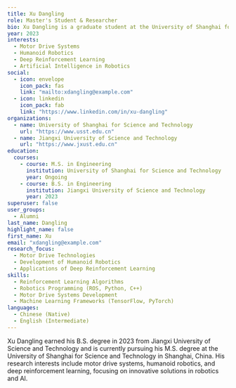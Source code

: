 ```yaml
---
title: Xu Dangling
role: Master's Student & Researcher
bio: Xu Dangling is a graduate student at the University of Shanghai for Science and Technology with a strong passion for advancing robotics and artificial intelligence. His research focuses on motor drive systems, humanoid robotics, and deep reinforcement learning techniques.
year: 2023
interests:
  - Motor Drive Systems
  - Humanoid Robotics
  - Deep Reinforcement Learning
  - Artificial Intelligence in Robotics
social:
  - icon: envelope
    icon_pack: fas
    link: "mailto:xdangling@example.com"
  - icon: linkedin
    icon_pack: fab
    link: "https://www.linkedin.com/in/xu-dangling"
organizations:
  - name: University of Shanghai for Science and Technology
    url: "https://www.usst.edu.cn"
  - name: Jiangxi University of Science and Technology
    url: "https://www.jxust.edu.cn"
education:
  courses:
    - course: M.S. in Engineering
      institution: University of Shanghai for Science and Technology
      year: Ongoing
    - course: B.S. in Engineering
      institution: Jiangxi University of Science and Technology
      year: 2023
superuser: false
user_groups:
  - Alumni
last_name: Dangling
highlight_name: false
first_name: Xu
email: "xdangling@example.com"
research_focus:
  - Motor Drive Technologies
  - Development of Humanoid Robotics
  - Applications of Deep Reinforcement Learning
skills:
  - Reinforcement Learning Algorithms
  - Robotics Programming (ROS, Python, C++)
  - Motor Drive Systems Development
  - Machine Learning Frameworks (TensorFlow, PyTorch)
languages:
  - Chinese (Native)
  - English (Intermediate)
---
```


Xu Dangling earned his B.S. degree in 2023 from Jiangxi University of Science and Technology and is currently pursuing his M.S. degree at the University of Shanghai for Science and Technology in Shanghai, China. His research interests include motor drive systems, humanoid robotics, and deep reinforcement learning, focusing on innovative solutions in robotics and AI.
